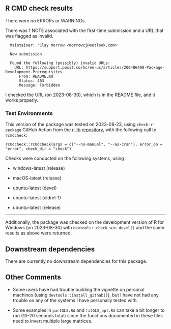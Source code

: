 ## R CMD check results

There were no ERRORs or WARNINGs.

There was 1 NOTE associated with the first-time submission and a URL that was flagged as invalid.

```
  Maintainer: 'Clay Morrow <morrowcj@outlook.com>'
  
  New submission
  
  Found the following (possibly) invalid URLs:
    URL: https://support.posit.co/hc/en-us/articles/200486498-Package-Development-Prerequisites
      From: README.md
      Status: 403
      Message: Forbidden
```

I checked the URL (on 2023-08-30), which is in the README file, and it works properly.

### Test Environments

This version of the package was tested on 2023-08-23, using `check-r-package` GitHub Action from the 
[r-lib repository](https://github.com/r-lib/actions), with the following call to `rcmdcheck`:

```
rcmdcheck::rcmdcheck(args = c("--no-manual", "--as-cran"), error_on = "error", check_dir = "check")
```

Checks were conducted on the following systems, using :

  * windows-latest (release)
  
  * macOS-latest (release)
  
  * ubuntu-latest (devel)
  
  * ubuntu-latest (oldrel-1)
  
  * ubuntu-latest (release)
  
----  
  
Additionally, the package was checked on the development version of R for Windows 
(on 2023-08-30) with `devtools::check_win_devel()` and the same results as above
were returned. 

## Downstream dependencies

There are currently no downstream dependencies for this package.

## Other Comments

* Some users have had trouble building the vignette on personal machines 
(using `devtools::install_github()`), but I have not had any trouble on any 
of the systems I have personally tested with. 

* Some examples in `partGLS.Rd` and `fitGLS_opt.Rd` can take a bit longer to run
(10-20 seconds total) since the functions documented in these files need to 
invert multiple large matrices. 
